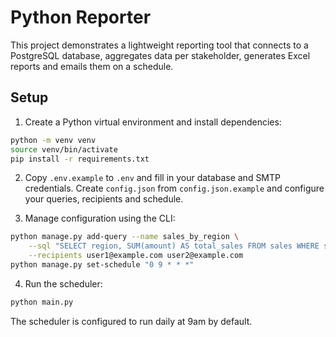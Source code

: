# Python Reporter

This project demonstrates a lightweight reporting tool that connects to a PostgreSQL database, aggregates data per stakeholder, generates Excel reports and emails them on a schedule.

## Setup

1. Create a Python virtual environment and install dependencies:

```bash
python -m venv venv
source venv/bin/activate
pip install -r requirements.txt
```

2. Copy `.env.example` to `.env` and fill in your database and SMTP credentials.
   Create `config.json` from `config.json.example` and configure your queries,
   recipients and schedule.

3. Manage configuration using the CLI:

```bash
python manage.py add-query --name sales_by_region \
    --sql "SELECT region, SUM(amount) AS total_sales FROM sales WHERE stakeholder_email = :email GROUP BY region" \
    --recipients user1@example.com user2@example.com
python manage.py set-schedule "0 9 * * *"
```

4. Run the scheduler:

```bash
python main.py
```

The scheduler is configured to run daily at 9am by default.
